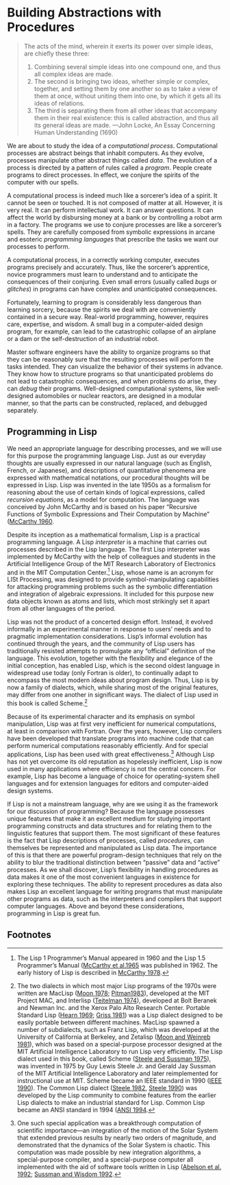 # Building Abstractions with Procedures

> The acts of the mind, wherein it exerts its power over simple ideas, are chiefly these three:
>
> 1. Combining several simple ideas into one compound one, and thus all complex ideas are made.
> 2. The second is bringing two ideas, whether simple or complex, together, and setting them by one another so as to take a view of them at once, without uniting them into one, by which it gets all its ideas of relations.
> 3. The third is separating them from all other ideas that accompany them in their real existence: this is called abstraction, and thus all its general ideas are made.
>    —John Locke, An Essay Concerning Human Understanding (1690)

We are about to study the idea of a _computational process_. Computational processes are abstract beings that inhabit computers. As they evolve, processes manipulate other abstract things called _data_. The evolution of a process is directed by a pattern of rules called a _program_. People create programs to direct processes. In effect, we conjure the spirits of the computer with our spells.

A computational process is indeed much like a sorcerer’s idea of a spirit. It cannot be seen or touched. It is not composed of matter at all. However, it is very real. It can perform intellectual work. It can answer questions. It can affect the world by disbursing money at a bank or by controlling a robot arm in a factory. The programs we use to conjure processes are like a sorcerer’s spells. They are carefully composed from symbolic expressions in arcane and esoteric _programming languages_ that prescribe the tasks we want our processes to perform.

A computational process, in a correctly working computer, executes programs precisely and accurately. Thus, like the sorcerer’s apprentice, novice programmers must learn to understand and to anticipate the consequences of their conjuring. Even small errors (usually called _bugs_ or _glitches_) in programs can have complex and unanticipated consequences.

Fortunately, learning to program is considerably less dangerous than learning sorcery, because the spirits we deal with are conveniently contained in a secure way. Real-world programming, however, requires care, expertise, and wisdom. A small bug in a computer-aided design program, for example, can lead to the catastrophic collapse of an airplane or a dam or the self-destruction of an industrial robot.

Master software engineers have the ability to organize programs so that they can be reasonably sure that the resulting processes will perform the tasks intended. They can visualize the behavior of their systems in advance. They know how to structure programs so that unanticipated problems do not lead to catastrophic consequences, and when problems do arise, they can _debug_ their programs. Well-designed computational systems, like well-designed automobiles or nuclear reactors, are designed in a modular manner, so that the parts can be constructed, replaced, and debugged separately.

## Programming in Lisp

We need an appropriate language for describing processes, and we will use for this purpose the programming language Lisp. Just as our everyday thoughts are usually expressed in our natural language (such as English, French, or Japanese), and descriptions of quantitative phenomena are expressed with mathematical notations, our procedural thoughts will be expressed in Lisp. Lisp was invented in the late 1950s as a formalism for reasoning about the use of certain kinds of logical expressions, called _recursion equations_, as a model for computation. The language was conceived by John McCarthy and is based on his paper “Recursive Functions of Symbolic Expressions and Their Computation by Machine” ([McCarthy 1960](References.xhtml).

Despite its inception as a mathematical formalism, Lisp is a practical programming language. A Lisp _interpreter_ is a machine that carries out processes described in the Lisp language. The first Lisp interpreter was implemented by McCarthy with the help of colleagues and students in the Artificial Intelligence Group of the MIT Research Laboratory of Electronics and in the MIT Computation Center.[^1] Lisp, whose name is an acronym for LISt Processing, was designed to provide symbol-manipulating capabilities for attacking programming problems such as the symbolic differentiation and integration of algebraic expressions. It included for this purpose new data objects known as atoms and lists, which most strikingly set it apart from all other languages of the period.

Lisp was not the product of a concerted design effort. Instead, it evolved informally in an experimental manner in response to users’ needs and to pragmatic implementation considerations. Lisp’s informal evolution has continued through the years, and the community of Lisp users has traditionally resisted attempts to promulgate any “official” definition of the language. This evolution, together with the flexibility and elegance of the initial conception, has enabled Lisp, which is the second oldest language in widespread use today (only Fortran is older), to continually adapt to encompass the most modern ideas about program design. Thus, Lisp is by now a family of dialects, which, while sharing most of the original features, may differ from one another in significant ways. The dialect of Lisp used in this book is called Scheme.[^2]

Because of its experimental character and its emphasis on symbol manipulation, Lisp was at first very inefficient for numerical computations, at least in comparison with Fortran. Over the years, however, Lisp compilers have been developed that translate programs into machine code that can perform numerical computations reasonably efficiently. And for special applications, Lisp has been used with great effectiveness.[^3] Although Lisp has not yet overcome its old reputation as hopelessly inefficient, Lisp is now used in many applications where efficiency is not the central concern. For example, Lisp has become a language of choice for operating-system shell languages and for extension languages for editors and computer-aided design systems.

If Lisp is not a mainstream language, why are we using it as the framework for our discussion of programming? Because the language possesses unique features that make it an excellent medium for studying important programming constructs and data structures and for relating them to the linguistic features that support them. The most significant of these features is the fact that Lisp descriptions of processes, called _procedures_, can themselves be represented and manipulated as Lisp data. The importance of this is that there are powerful program-design techniques that rely on the ability to blur the traditional distinction between “passive” data and “active” processes. As we shall discover, Lisp’s flexibility in handling procedures as data makes it one of the most convenient languages in existence for exploring these techniques. The ability to represent procedures as data also makes Lisp an excellent language for writing programs that must manipulate other programs as data, such as the interpreters and compilers that support computer languages. Above and beyond these considerations, programming in Lisp is great fun.

## Footnotes

[^1]:
    The Lisp 1 Programmer’s Manual appeared in 1960 and the Lisp 1.5 Programmer’s Manual ([McCarthy et al.1965](References.xhtml) was published in 1962.
    The early history of Lisp is described in [McCarthy 1978](References.xhtml).

[^2]:
    The two dialects in which most major Lisp programs of the 1970s were written are MacLisp ([Moon 1978](References.xhtml);
    [Pitman1983](References.xhtml#Pitman-1983)), developed at the MIT Project MAC, and Interlisp ([Teitelman 1974](References.xhtml#Teitelman-1974)), developed at Bolt Beranek and Newman Inc. and the Xerox Palo Alto Research Center. Portable Standard Lisp ([Hearn 1969](References.xhtml#Hearn-1969); [Griss 1981](References.xhtml#Griss-1981)) was a Lisp dialect designed to be easily portable between different machines. MacLisp spawned a number of subdialects, such as Franz Lisp, which was developed at the University of California at Berkeley, and Zetalisp ([Moon and Weinreb 1981](References.xhtml#Moon-and-Weinreb-1981)), which was based on a special-purpose processor designed at the MIT Artificial Intelligence Laboratory to run Lisp very efficiently. The Lisp dialect used in this book, called Scheme ([Steele and Sussman 1975](References.xhtml#Steele-and-Sussman-1975)), was invented in 1975 by Guy Lewis Steele Jr. and Gerald Jay Sussman of the MIT Artificial Intelligence Laboratory and later reimplemented for instructional use at MIT. Scheme became an IEEE standard in 1990 ([IEEE 1990](References.xhtml#IEEE-1990)). The Common Lisp dialect ([Steele 1982](References.xhtml#Steele-1982), [Steele 1990](References.xhtml#Steele-1990)) was developed by the Lisp community to combine features from the earlier Lisp dialects to make an industrial standard for Lisp. Common Lisp became an ANSI standard in 1994 ([ANSI 1994](References.xhtml).

[^3]:
    One such special application was a breakthrough computation of scientific importance—an integration of the motion of the Solar System that extended previous results by nearly two orders of magnitude, and demonstrated that the dynamics of the Solar System is chaotic.
    This computation was made possible by new integration algorithms, a special-purpose compiler, and a special-purpose computer all implemented with the aid of software tools written in Lisp ([Abelson et al. 1992](References.xhtml#Abelson-et-al_002e-1992); [Sussman and Wisdom 1992](References.xhtml).
